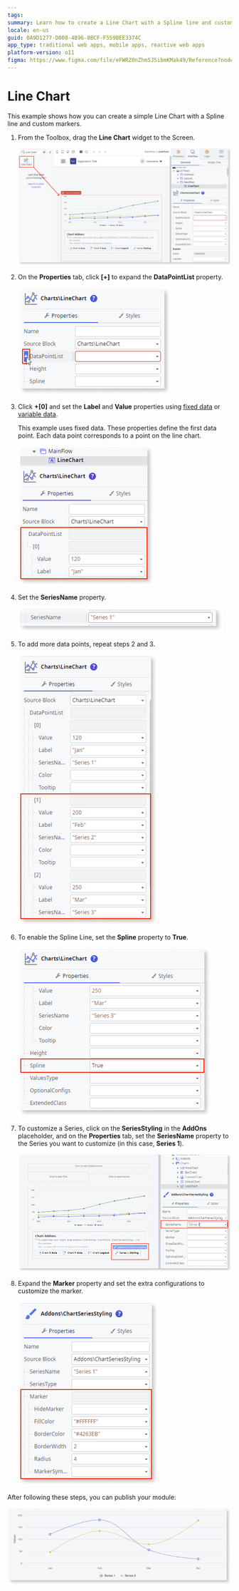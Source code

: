 ```yaml
---
tags:
summary: Learn how to create a Line Chart with a Spline line and custom markers using OutSystems 11 (O11).
locale: en-us
guid: 0A9D1277-D008-4B96-8BCF-F559BEE3374C
app_type: traditional web apps, mobile apps, reactive web apps
platform-version: o11
figma: https://www.figma.com/file/eFWRZ0nZhm5J5ibmKMak49/Reference?node-id=2421:4216
---
```


# Line Chart

This example shows how you can create a simple Line Chart with a Spline line and custom markers.

1. From the Toolbox, drag the **Line Chart** widget to the Screen.

    ![Screenshot of dragging the Line Chart widget onto the screen in OutSystems](images/chartline-drag-ss.png "Dragging Line Chart Widget")

1. On the **Properties** tab, click **[+]** to expand the **DataPointList** property.

    ![Screenshot showing the expansion of the DataPointList property in OutSystems](images/chartline-expand-ss.png "Expanding DataPointList Property")

1. Click **+[0]** and set the **Label** and **Value** properties using [fixed data](chart-data-v2.md#populate-your-chart-with-fixed-data) or [variable data](chart-data-v2.md#populate-your-chart-with-variable-data). 

    This example uses fixed data. These properties define the first data point. Each data point corresponds to a point on the line chart. 

    ![Screenshot of setting Label and Value properties for a data point in OutSystems Line Chart](images/chartline-datapoint-ss.png "Setting Data Point Properties")

1. Set the **SeriesName** property.

    ![Screenshot where the SeriesName property is being set in OutSystems Line Chart](images/chart-seriesname-ss.png "Setting SeriesName Property")

1. To add more data points, repeat steps 2 and 3.

    ![Screenshot illustrating the addition of extra data points to the Line Chart in OutSystems](images/chartline-extradatapoints-ss.png "Adding Additional Data Points")

1. To enable the Spline Line, set the **Spline** property to **True**.

    ![Screenshot showing the Spline property set to True to enable Spline Line in OutSystems Line Chart](images/chartline-spline-ss.png "Enabling Spline Line")

1. To customize a Series, click on the **SeriesStyling** in the **AddOns** placeholder, and on the **Properties** tab, set the **SeriesName** property to the Series you want to customize (in this case, **Series 1**).

    ![Screenshot of SeriesStyling customization for Series 1 in OutSystems Line Chart](images/chartline-addon-ss.png "Customizing Series with SeriesStyling")

1. Expand the **Marker** property and set the extra configurations to customize the marker.

    ![Screenshot displaying the customization options for the marker in OutSystems Line Chart](images/chartline-marker-ss.png "Customizing Chart Marker")

After following these steps, you can publish your module:

![Image of the final result of a Line Chart with a Spline line and custom markers in OutSystems](images/chartline-result.png "Final Line Chart Result")
